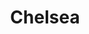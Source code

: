 ---
title: Chelsea
date: 
draft: false

# descripcion
description : Argolla de plata pasante cierre italiano

materials: Plata 925

color: Plateado

dimensions: 1,8cm x 2cm

code: 01-11-0473

type: "Aros"

categories: []

price: $3.930,00

# Images
# first image will be shown in the product page
images:
  # - image: "images/path_to_image"
  # La ubicacion de las imagenes es imagenes/Aros/Aros.Argollas/01-11-0473-chelsea
  - image: "./images/aros/argollas/01-11-0473_a.JPG"
  - image: "./images/aros/argollas/01-11-0473_b.JPG"
---